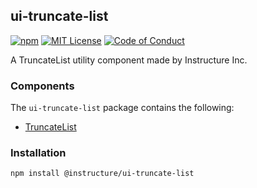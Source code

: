 ## ui-truncate-list

[![npm][npm]][npm-url]
[![MIT License][license-badge]][license]
[![Code of Conduct][coc-badge]][coc]

A TruncateList utility component made by Instructure Inc.

### Components

The `ui-truncate-list` package contains the following:

- [TruncateList](TruncateList)

### Installation

```sh
npm install @instructure/ui-truncate-list
```

[npm]: https://img.shields.io/npm/v/@instructure/ui-truncate-list.svg
[npm-url]: https://npmjs.com/package/@instructure/ui-truncate-list
[license-badge]: https://img.shields.io/npm/l/instructure-ui.svg?style=flat-square
[license]: https://github.com/instructure/instructure-ui/blob/master/LICENSE.md
[coc-badge]: https://img.shields.io/badge/code%20of-conduct-ff69b4.svg?style=flat-square
[coc]: https://github.com/instructure/instructure-ui/blob/master/CODE_OF_CONDUCT.md
